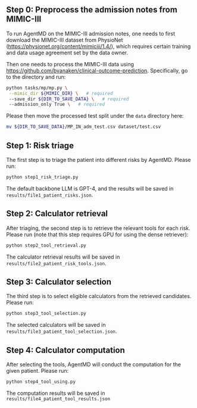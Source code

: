 ## Step 0: Preprocess the admission notes from MIMIC-III 

To run AgentMD on the MIMIC-III admission notes, one needs to first download the MIMIC-III dataset from PhysioNet (https://physionet.org/content/mimiciii/1.4/), which requires certain training and data usage agreement set by the data owner.

Then one needs to process the MIMIC-III data using https://github.com/bvanaken/clinical-outcome-prediction. Specifically, go to the directory and run:

```bash
python tasks/mp/mp.py \
 --mimic_dir ${MIMIC_DIR} \   # required
 --save_dir ${DIR_TO_SAVE_DATA} \   # required
 --admission_only True \   # required
```

Please then move the processed test split under the `data` directory here:

```bash
mv ${DIR_TO_SAVE_DATA}/MP_IN_adm_test.csv dataset/test.csv
```

## Step 1: Risk triage 

The first step is to triage the patient into different risks by AgentMD. Please run:

```bash
python step1_risk_triage.py
```

The default backbone LLM is GPT-4, and the results will be saved in `results/file1_patient_risks.json`. 

## Step 2: Calculator retrieval 

After triaging, the second step is to retrieve the relevant tools for each risk. Please run (note that this step requires GPU for using the dense retriever):

```bash
python step2_tool_retrieval.py 
```

The calculator retrieval results will be saved in `results/file2_patient_risk_tools.json`.

## Step 3: Calculator selection

The third step is to select eligible calculators from the retrieved candidates. Please run:

```bash
python step3_tool_selection.py
```

The selected calculators will be saved in `results/file3_patient_tool_selection.json`.

## Step 4: Calculator computation

After selecting the tools, AgentMD will conduct the computation for the given patient. Please run:

```bash
python step4_tool_using.py 
```

The computation results will be saved in `results/file4_patient_tool_results.json`
